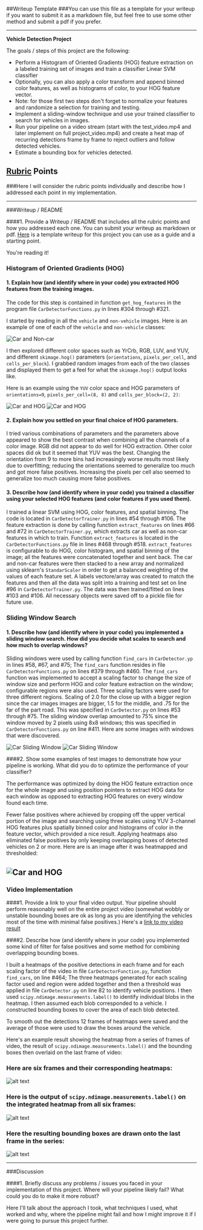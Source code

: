 ##Writeup Template
###You can use this file as a template for your writeup if you want to submit it as a markdown file, but feel free to use some other method and submit a pdf if you prefer.

---

**Vehicle Detection Project**

The goals / steps of this project are the following:

* Perform a Histogram of Oriented Gradients (HOG) feature extraction on a labeled training set of images and train a classifier Linear SVM classifier
* Optionally, you can also apply a color transform and append binned color features, as well as histograms of color, to your HOG feature vector. 
* Note: for those first two steps don't forget to normalize your features and randomize a selection for training and testing.
* Implement a sliding-window technique and use your trained classifier to search for vehicles in images.
* Run your pipeline on a video stream (start with the test_video.mp4 and later implement on full project_video.mp4) and create a heat map of recurring detections frame by frame to reject outliers and follow detected vehicles.
* Estimate a bounding box for vehicles detected.

[//]: # (Image References)
[image1]: ./examples/car_not_car.png
[image2]: ./examples/HOG_example.jpg
[image3]: ./examples/sliding_windows.jpg
[image4]: ./examples/sliding_window.jpg
[image5]: ./examples/bboxes_and_heat.png
[image6]: ./examples/labels_map.png
[image7]: ./examples/output_bboxes.png
[video1]: ./project_video.mp4

## [Rubric](https://review.udacity.com/#!/rubrics/513/view) Points
###Here I will consider the rubric points individually and describe how I addressed each point in my implementation.  

---
###Writeup / README

####1. Provide a Writeup / README that includes all the rubric points and how you addressed each one.  You can submit your writeup as markdown or pdf.  [Here](https://github.com/udacity/CarND-Vehicle-Detection/blob/master/writeup_template.md) is a template writeup for this project you can use as a guide and a starting point.  

You're reading it!

### Histogram of Oriented Gradients (HOG)

#### 1. Explain how (and identify where in your code) you extracted HOG features from the training images.

The code for this step is contained in function `get_hog_features` in the program file `CarDetectorFunctions.py` in lines #304 through #321.  

I started by reading in all the `vehicle` and `non-vehicle` images.  Here is an example of one of each of the `vehicle` and `non-vehicle` classes:

![Car and Non-car](output_images/car-noncar.jpg)

I then explored different color spaces such as YrCrb, RGB, LUV, and YUV, and different `skimage.hog()` parameters (`orientations`, `pixels_per_cell`, and `cells_per_block`).  I grabbed random images from each of the two classes and displayed them to get a feel for what the `skimage.hog()` output looks like.

Here is an example using the `YUV` color space and HOG parameters of `orientations=9`, `pixels_per_cell=(8, 8)` and `cells_per_block=(2, 2)`:

![Car and HOG](output_images/car-hog.jpg)
![Car and HOG](output_images/notcar-hog.jpg)

#### 2. Explain how you settled on your final choice of HOG parameters.

I tried various combinations of parameters and the parameters above appeared to show the best contrast when combining all the channels of a color image.  RGB did not appear to do well for HOG extraction.  Other color spaces did ok but it seemed that YUV was the best.  Changing the orientation from 9 to more bins had increasingly worse results most likely due to overfitting; reducing the orientations seemed to generalize too much and got more false positives.  Increasing the pixels per cell also seemed to generalize too much causing more false positives.

#### 3. Describe how (and identify where in your code) you trained a classifier using your selected HOG features (and color features if you used them).

I trained a linear SVM using HOG, color features, and spatial binning.  The code is located in `CarDetectorTrainer.py` in lines #54 through #106.  The feature extraction is done by calling function `extract_features` on lines #66 and #72 in `CarDetectorTrainer.py`, which extracts car as well as non-car features in which to train.  Function `extract_features` is located in the `CarDetectorFunctions.py` file in lines #468 through #518.  `extract_features` is configurable to do HOG, color histogram, and spatial binning of the image; all the features were concatenated together and sent back.  The car and non-car features were then stacked to a new array and normalized using sklearn's `StandarScaler` in order to get a balanced weighting of the values of each feature set.  A labels vectore/array was created to match the features and then all the data was split into a training and test set on line #96 in `CarDetectorTrainer.py`.  The data was then trained/fitted on lines #103 and #106.  All necessary objects were saved off to a pickle file for future use.

### Sliding Window Search

#### 1. Describe how (and identify where in your code) you implemented a sliding window search.  How did you decide what scales to search and how much to overlap windows?

Sliding windows were used by calling function `find_cars` in `CarDetector.yp` in lines #58, #67, and #75; The `find_cars` function resides in file `CarDetectorFunctions.py` on lines #379 through #460.  The `find_cars` function was implemented to accept a scaling factor to change the size of window size and perform HOG and color feature extraction on the window; configurable regions were also used.  Three scaling factors were used for three different regions.  Scaling of 2.0 for the close up with a bigger region since the car images images are bigger, 1.5 for the middle, and .75 for the far of the part road. This was specified in `CarDetector.py` on lines #53 through #75.  The sliding window overlap amounted to 75% since the window moved by 2 pixels using 8x8 windows; this was specified in `CarDetectorFunctions.py` on line #411.  Here are some images with windows that were discovered.

![Car Sliding Window](output_images/sliding2.jpg)
![Car Sliding Window](output_images/sliding.jpg)

####2. Show some examples of test images to demonstrate how your pipeline is working.  What did you do to optimize the performance of your classifier?

The performance was optimized by doing the HOG feature extraction once for the whole image and using position pointers to extract HOG data for each window as opposed to extracting HOG features on every window found each time.  

Fewer false positives where achieved by cropping off the upper vertical portion of the image and searching using three scales using YUV 3-channel HOG features plus spatially binned color and histograms of color in the feature vector, which provided a nice result.  Applying heatmaps also eliminated false positives by only keeping overlapping boxes of detected vehicles on 2 or more.  Here are is an image after it was heatmapped and thresholded:

![Car and HOG](output_images/labeled.jpg)
---

### Video Implementation

####1. Provide a link to your final video output.  Your pipeline should perform reasonably well on the entire project video (somewhat wobbly or unstable bounding boxes are ok as long as you are identifying the vehicles most of the time with minimal false positives.)
Here's a [link to my video result](./project_video.mp4)


####2. Describe how (and identify where in your code) you implemented some kind of filter for false positives and some method for combining overlapping bounding boxes.

I built a heatmaps of the positive detections in each frame and for each scaling factor of the video in file `CarDetectorFunction.py`, function `find_cars`, on line #464; The three heatmaps generated for each scaling factor used and region were added together and then a threshold was applied in file `CarDetector.py` on line 82 to identify vehicle positions.  I then used `scipy.ndimage.measurements.label()` to identify individual blobs in the heatmap.  I then assumed each blob corresponded to a vehicle.  I constructed bounding boxes to cover the area of each blob detected.  

To smooth out the detections 12 frames of heatmaps were saved and the average of those were used to draw the boxes around the vehicle.

Here's an example result showing the heatmap from a series of frames of video, the result of `scipy.ndimage.measurements.label()` and the bounding boxes then overlaid on the last frame of video:

### Here are six frames and their corresponding heatmaps:

![alt text][image5]

### Here is the output of `scipy.ndimage.measurements.label()` on the integrated heatmap from all six frames:
![alt text][image6]

### Here the resulting bounding boxes are drawn onto the last frame in the series:
![alt text][image7]



---

###Discussion

####1. Briefly discuss any problems / issues you faced in your implementation of this project.  Where will your pipeline likely fail?  What could you do to make it more robust?

Here I'll talk about the approach I took, what techniques I used, what worked and why, where the pipeline might fail and how I might improve it if I were going to pursue this project further.  


